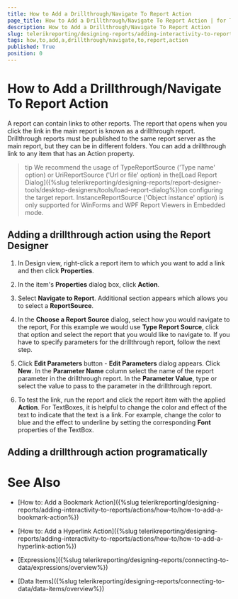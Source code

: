 ```yaml
---
title: How to Add a Drillthrough/Navigate To Report Action
page_title: How to Add a Drillthrough/Navigate To Report Action | for Telerik Reporting Documentation
description: How to Add a Drillthrough/Navigate To Report Action
slug: telerikreporting/designing-reports/adding-interactivity-to-reports/actions/how-to/how-to-add-a-drillthrough/navigate-to-report-action
tags: how,to,add,a,drillthrough/navigate,to,report,action
published: True
position: 0
---
```


# How to Add a Drillthrough/Navigate To Report Action



A report can contain links to other reports. The report that opens when you click the link in the main report
        is known as a drillthrough report. Drillthrough reports must be published to the same report server as the main
        report, but they can be in different folders. You can add a drillthrough link to any item that has an Action property.
      

>tip We recommend the usage of TypeReportSource ('Type name' option) or UriReportSource ('Url or file' option)
          in the[Load Report Dialog]({%slug telerikreporting/designing-reports/report-designer-tools/desktop-designers/tools/load-report-dialog%})on configuring the target report.
          InstanceReportSource ('Object instance' option) is only supported for WinForms and WPF Report Viewers in Embedded mode.
>


## Adding a drillthrough action using the Report Designer

1. In Design view, right-click a report item to which you want to add a link and then click __Properties__.
            

1. In the item's __Properties__ dialog box, click __Action__.
            

1. Select __Navigate to Report__. Additional section appears which allows you to select a __ReportSource__.
            

1. In the __Choose a Report Source__ dialog, select how you would navigate to the report, For
              this example we would use __Type Report Source__, click that option and select the report that you would like to navigate to.
            If you have to specify parameters for the drillthrough report, follow the next step.

1. Click __Edit Parameters__ button - __Edit Parameters__ dialog appears. Click __New__.
              In the __Parameter Name__ column select the name of the report parameter in the drillthrough report.
              In the __Parameter Value__, type or select the value to pass to the parameter in the drillthrough report.
            

1. To test the link, run the report and click the report item with the applied __Action__. For TextBoxes, it is
              helpful to change the color and effect of the text to indicate that the text is a link. For example, change the color to blue and
              the effect to underline by setting the corresponding __Font__ properties of the TextBox.
            

## Adding a drillthrough action programatically

	



	



# See Also

 * [How to: Add a Bookmark Action]({%slug telerikreporting/designing-reports/adding-interactivity-to-reports/actions/how-to/how-to-add-a-bookmark-action%})

 * [How to: Add a Hyperlink Action]({%slug telerikreporting/designing-reports/adding-interactivity-to-reports/actions/how-to/how-to-add-a-hyperlink-action%})

 * [Expressions]({%slug telerikreporting/designing-reports/connecting-to-data/expressions/overview%})

 * [Data Items]({%slug telerikreporting/designing-reports/connecting-to-data/data-items/overview%})
